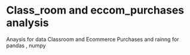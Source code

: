 # Class_room and eccom_purchases analysis
 Anaysis for data Classroom and Ecommerce Purchases and rainng for pandas  , numpy
